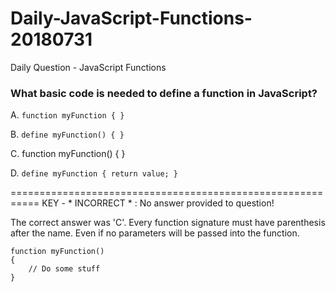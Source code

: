 # Daily-JavaScript-Functions-20180731
Daily Question - JavaScript Functions

### What basic code is needed to define a function in JavaScript?
A. ```function myFunction { }```

B. ```define myFunction() { }```

C. function myFunction() { }

D. ```define myFunction { return value; }```

===========================================================
KEY - * INCORRECT * : No answer provided to question!

The correct answer was 'C'. Every function signature must have parenthesis after the name.
Even if no parameters will be passed into the function.

```
function myFunction()
{
	// Do some stuff
}
```